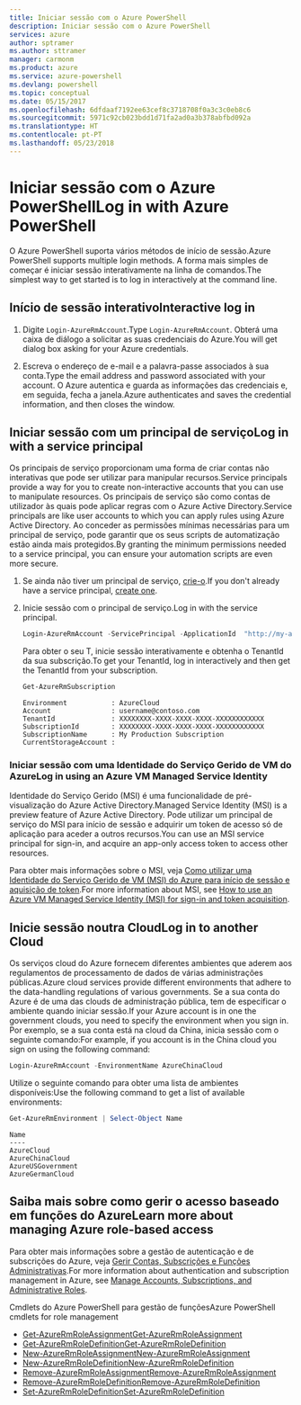 ```yaml
---
title: Iniciar sessão com o Azure PowerShell
description: Iniciar sessão com o Azure PowerShell
services: azure
author: sptramer
ms.author: sttramer
manager: carmonm
ms.product: azure
ms.service: azure-powershell
ms.devlang: powershell
ms.topic: conceptual
ms.date: 05/15/2017
ms.openlocfilehash: 6dfdaaf7192ee63cef8c3718708f0a3c3c0eb8c6
ms.sourcegitcommit: 5971c92cb023bdd1d71fa2ad0a3b378abfbd092a
ms.translationtype: HT
ms.contentlocale: pt-PT
ms.lasthandoff: 05/23/2018
---
```

# <a name="log-in-with-azure-powershell"></a><span data-ttu-id="c429e-103">Iniciar sessão com o Azure PowerShell</span><span class="sxs-lookup"><span data-stu-id="c429e-103">Log in with Azure PowerShell</span></span>

<span data-ttu-id="c429e-104">O Azure PowerShell suporta vários métodos de início de sessão.</span><span class="sxs-lookup"><span data-stu-id="c429e-104">Azure PowerShell supports multiple login methods.</span></span> <span data-ttu-id="c429e-105">A forma mais simples de começar é iniciar sessão interativamente na linha de comandos.</span><span class="sxs-lookup"><span data-stu-id="c429e-105">The simplest way to get started is to log in interactively at the command line.</span></span>

## <a name="interactive-log-in"></a><span data-ttu-id="c429e-106">Início de sessão interativo</span><span class="sxs-lookup"><span data-stu-id="c429e-106">Interactive log in</span></span>

1. <span data-ttu-id="c429e-107">Digite `Login-AzureRmAccount`.</span><span class="sxs-lookup"><span data-stu-id="c429e-107">Type `Login-AzureRmAccount`.</span></span> <span data-ttu-id="c429e-108">Obterá uma caixa de diálogo a solicitar as suas credenciais do Azure.</span><span class="sxs-lookup"><span data-stu-id="c429e-108">You will get dialog box asking for your Azure credentials.</span></span>

2. <span data-ttu-id="c429e-109">Escreva o endereço de e-mail e a palavra-passe associados à sua conta.</span><span class="sxs-lookup"><span data-stu-id="c429e-109">Type the email address and password associated with your account.</span></span> <span data-ttu-id="c429e-110">O Azure autentica e guarda as informações das credenciais e, em seguida, fecha a janela.</span><span class="sxs-lookup"><span data-stu-id="c429e-110">Azure authenticates and saves the credential information, and then closes the window.</span></span>

## <a name="log-in-with-a-service-principal"></a><span data-ttu-id="c429e-111">Iniciar sessão com um principal de serviço</span><span class="sxs-lookup"><span data-stu-id="c429e-111">Log in with a service principal</span></span>

<span data-ttu-id="c429e-112">Os principais de serviço proporcionam uma forma de criar contas não interativas que pode ser utilizar para manipular recursos.</span><span class="sxs-lookup"><span data-stu-id="c429e-112">Service principals provide a way for you to create non-interactive accounts that you can use to manipulate resources.</span></span> <span data-ttu-id="c429e-113">Os principais de serviço são como contas de utilizador às quais pode aplicar regras com o Azure Active Directory.</span><span class="sxs-lookup"><span data-stu-id="c429e-113">Service principals are like user accounts to which you can apply rules using Azure Active Directory.</span></span> <span data-ttu-id="c429e-114">Ao conceder as permissões mínimas necessárias para um principal de serviço, pode garantir que os seus scripts de automatização estão ainda mais protegidos.</span><span class="sxs-lookup"><span data-stu-id="c429e-114">By granting the minimum permissions needed to a service principal, you can ensure your automation scripts are even more secure.</span></span>

1. <span data-ttu-id="c429e-115">Se ainda não tiver um principal de serviço, [crie-o](create-azure-service-principal-azureps.md).</span><span class="sxs-lookup"><span data-stu-id="c429e-115">If you don't already have a service principal, [create one](create-azure-service-principal-azureps.md).</span></span>

2. <span data-ttu-id="c429e-116">Inicie sessão com o principal de serviço.</span><span class="sxs-lookup"><span data-stu-id="c429e-116">Log in with the service principal.</span></span>

    ```powershell
    Login-AzureRmAccount -ServicePrincipal -ApplicationId  "http://my-app" -Credential $pscredential -TenantId $tenantid
    ```

    <span data-ttu-id="c429e-117">Para obter o seu T, inicie sessão interativamente e obtenha o TenantId da sua subscrição.</span><span class="sxs-lookup"><span data-stu-id="c429e-117">To get your TenantId, log in interactively and then get the TenantId from your subscription.</span></span>

    ```powershell
    Get-AzureRmSubscription
    ```

    ```
    Environment           : AzureCloud
    Account               : username@contoso.com
    TenantId              : XXXXXXXX-XXXX-XXXX-XXXX-XXXXXXXXXXXX
    SubscriptionId        : XXXXXXXX-XXXX-XXXX-XXXX-XXXXXXXXXXXX
    SubscriptionName      : My Production Subscription
    CurrentStorageAccount :
    ```

### <a name="log-in-using-an-azure-vm-managed-service-identity"></a><span data-ttu-id="c429e-118">Iniciar sessão com uma Identidade do Serviço Gerido de VM do Azure</span><span class="sxs-lookup"><span data-stu-id="c429e-118">Log in using an Azure VM Managed Service Identity</span></span>

<span data-ttu-id="c429e-119">Identidade do Serviço Gerido (MSI) é uma funcionalidade de pré-visualização do Azure Active Directory.</span><span class="sxs-lookup"><span data-stu-id="c429e-119">Managed Service Identity (MSI) is a preview feature of Azure Active Directory.</span></span> <span data-ttu-id="c429e-120">Pode utilizar um principal de serviço do MSI para início de sessão e adquirir um token de acesso só de aplicação para aceder a outros recursos.</span><span class="sxs-lookup"><span data-stu-id="c429e-120">You can use an MSI service principal for sign-in, and acquire an app-only access token to access other resources.</span></span>

<span data-ttu-id="c429e-121">Para obter mais informações sobre o MSI, veja [Como utilizar uma Identidade do Serviço Gerido de VM (MSI) do Azure para início de sessão e aquisição de token](/azure/active-directory/msi-how-to-get-access-token-using-msi).</span><span class="sxs-lookup"><span data-stu-id="c429e-121">For more information about MSI, see [How to use an Azure VM Managed Service Identity (MSI) for sign-in and token acquisition](/azure/active-directory/msi-how-to-get-access-token-using-msi).</span></span>

## <a name="log-in-to-another-cloud"></a><span data-ttu-id="c429e-122">Inicie sessão noutra Cloud</span><span class="sxs-lookup"><span data-stu-id="c429e-122">Log in to another Cloud</span></span>

<span data-ttu-id="c429e-123">Os serviços cloud do Azure fornecem diferentes ambientes que aderem aos regulamentos de processamento de dados de várias administrações públicas.</span><span class="sxs-lookup"><span data-stu-id="c429e-123">Azure cloud services provide different environments that adhere to the data-handling regulations of various governments.</span></span> <span data-ttu-id="c429e-124">Se a sua conta do Azure é de uma das clouds de administração pública, tem de especificar o ambiente quando iniciar sessão.</span><span class="sxs-lookup"><span data-stu-id="c429e-124">If your Azure account is in one the government clouds, you need to specify the environment when you sign in.</span></span> <span data-ttu-id="c429e-125">Por exemplo, se a sua conta está na cloud da China, inicia sessão com o seguinte comando:</span><span class="sxs-lookup"><span data-stu-id="c429e-125">For example, if you account is in the China cloud you sign on using the following command:</span></span>

```powershell
Login-AzureRmAccount -EnvironmentName AzureChinaCloud
```

<span data-ttu-id="c429e-126">Utilize o seguinte comando para obter uma lista de ambientes disponíveis:</span><span class="sxs-lookup"><span data-stu-id="c429e-126">Use the following command to get a list of available environments:</span></span>

```powershell
Get-AzureRmEnvironment | Select-Object Name
```

```
Name
----
AzureCloud
AzureChinaCloud
AzureUSGovernment
AzureGermanCloud
```

## <a name="learn-more-about-managing-azure-role-based-access"></a><span data-ttu-id="c429e-127">Saiba mais sobre como gerir o acesso baseado em funções do Azure</span><span class="sxs-lookup"><span data-stu-id="c429e-127">Learn more about managing Azure role-based access</span></span>

<span data-ttu-id="c429e-128">Para obter mais informações sobre a gestão de autenticação e de subscrições do Azure, veja [Gerir Contas, Subscrições e Funções Administrativas](/azure/active-directory/role-based-access-control-configure).</span><span class="sxs-lookup"><span data-stu-id="c429e-128">For more information about authentication and subscription management in Azure, see [Manage Accounts, Subscriptions, and Administrative Roles](/azure/active-directory/role-based-access-control-configure).</span></span>

<span data-ttu-id="c429e-129">Cmdlets do Azure PowerShell para gestão de funções</span><span class="sxs-lookup"><span data-stu-id="c429e-129">Azure PowerShell cmdlets for role management</span></span>

* [<span data-ttu-id="c429e-130">Get-AzureRmRoleAssignment</span><span class="sxs-lookup"><span data-stu-id="c429e-130">Get-AzureRmRoleAssignment</span></span>](/powershell/module/AzureRM.Resources/Get-AzureRmRoleAssignment)
* [<span data-ttu-id="c429e-131">Get-AzureRmRoleDefinition</span><span class="sxs-lookup"><span data-stu-id="c429e-131">Get-AzureRmRoleDefinition</span></span>](/powershell/module/AzureRM.Resources/Get-AzureRmRoleDefinition)
* [<span data-ttu-id="c429e-132">New-AzureRmRoleAssignment</span><span class="sxs-lookup"><span data-stu-id="c429e-132">New-AzureRmRoleAssignment</span></span>](/powershell/module/AzureRM.Resources/New-AzureRmRoleAssignment)
* [<span data-ttu-id="c429e-133">New-AzureRmRoleDefinition</span><span class="sxs-lookup"><span data-stu-id="c429e-133">New-AzureRmRoleDefinition</span></span>](/powershell/module/AzureRM.Resources/New-AzureRmRoleDefinition)
* [<span data-ttu-id="c429e-134">Remove-AzureRmRoleAssignment</span><span class="sxs-lookup"><span data-stu-id="c429e-134">Remove-AzureRmRoleAssignment</span></span>](/powershell/module/AzureRM.Resources/Remove-AzureRmRoleAssignment)
* [<span data-ttu-id="c429e-135">Remove-AzureRmRoleDefinition</span><span class="sxs-lookup"><span data-stu-id="c429e-135">Remove-AzureRmRoleDefinition</span></span>](/powershell/module/AzureRM.Resources/Remove-AzureRmRoleDefinition)
* [<span data-ttu-id="c429e-136">Set-AzureRmRoleDefinition</span><span class="sxs-lookup"><span data-stu-id="c429e-136">Set-AzureRmRoleDefinition</span></span>](/powershell/moduel/AzureRM.Resources/Set-AzureRmRoleDefinition)
